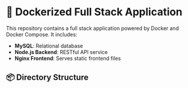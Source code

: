# 🚀 Dockerized Full Stack Application

This repository contains a full stack application powered by Docker and Docker Compose. It includes:

- **MySQL**: Relational database
- **Node.js Backend**: RESTful API service
- **Nginx Frontend**: Serves static frontend files

## 📦 Directory Structure

